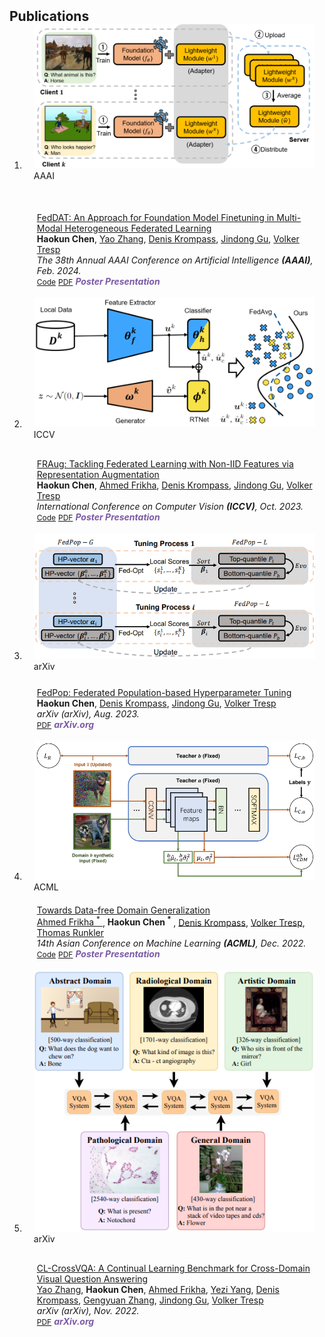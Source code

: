 <h2 id="publications" style="margin: 2px 0px -15px;">Publications</h2>

<div class="publications">
<ol class="bibliography">

<li>
<div class="pub-row">

  <div class="col-sm-3 abbr" style="position: relative;padding-right: 15px;padding-left: 15px;padding-bottom: 50px;">
    <img src="assets/img/feddat.png" class="teaser img-fluid z-depth-1">
    <abbr class="badge">AAAI</abbr>
  </div>

  <div class="col-sm-9" style="position: relative;padding-right: 15px;padding-left: 20px;">
    <div class="title">
      <a href="https://arxiv.org/pdf/2308.12305.pdf">
      FedDAT: An Approach for Foundation Model Finetuning in Multi-Modal Heterogeneous Federated Learning
    </a></div>
    <div class="author">
            <strong>Haokun Chen</strong>,
		<a href="https://scholar.google.com/citations?user=F19iFf8AAAAJ&hl=en">Yao Zhang</a>,
		<a href="https://www.dbs.ifi.lmu.de/~krompass/">Denis Krompass</a>, 
		<a href="https://jindonggu.github.io/">Jindong Gu</a>,
		<a href="https://www.dbs.ifi.lmu.de/~tresp/">Volker Tresp</a>
    </div>
    <div class="periodical"><em>The 38th Annual AAAI Conference on Artificial Intelligence <strong>(AAAI)</strong>, Feb. 2024.</em></div>
    <div class="links">
      <a href="https://github.com/HaokunChen245/FedDAT" class="btn btn-sm z-depth-0" role="button" target="_blank" style="font-size:12px;">Code</a>
      <a href="https://arxiv.org/pdf/2308.12305.pdf" class="btn btn-sm z-depth-0" role="button" target="_blank" style="font-size:12px;">PDF</a>
      <strong><i style="color:#7b5aa6">Poster Presentation</i></strong>
    </div>
  </div>
</div>

<br>
  
<li>
<div class="pub-row">
  <div class="col-sm-3 abbr" style="position: relative;padding-right: 15px;padding-left: 15px;padding-bottom: 30px;">
    <img src="assets/img/fraug.png" class="teaser img-fluid z-depth-1">
    <abbr class="badge">ICCV</abbr>
  </div>
  
  <div class="col-sm-9" style="position: relative;padding-right: 15px;padding-left: 20px;">
    <div class="title">
      <a href="https://openaccess.thecvf.com/content/ICCV2023/papers/Chen_FRAug_Tackling_Federated_Learning_with_Non-IID_Features_via_Representation_Augmentation_ICCV_2023_paper.pdf">
      FRAug: Tackling Federated Learning with Non-IID Features via Representation Augmentation
    </a></div>
    <div class="author">
            <strong>Haokun Chen</strong>,
		<a href="https://www.linkedin.com/in/ahmed-frikha?originalSubdomain=de">Ahmed Frikha</a>,
		<a href="https://www.dbs.ifi.lmu.de/~krompass/">Denis Krompass</a>, 
		<a href="https://jindonggu.github.io/">Jindong Gu</a>,
		<a href="https://www.dbs.ifi.lmu.de/~tresp/">Volker Tresp</a>
    </div>
    <div class="periodical"><em>International Conference on Computer Vision <strong>(ICCV)</strong>, Oct. 2023.</em></div>
    <div class="links">
      <a href="https://github.com/HaokunChen245/FRAug" class="btn btn-sm z-depth-0" role="button" target="_blank" style="font-size:12px;">Code</a>
      <a href="https://openaccess.thecvf.com/content/ICCV2023/papers/Chen_FRAug_Tackling_Federated_Learning_with_Non-IID_Features_via_Representation_Augmentation_ICCV_2023_paper.pdf" class="btn btn-sm z-depth-0" role="button" target="_blank" style="font-size:12px;">PDF</a>
      <strong><i style="color:#7b5aa6">Poster Presentation</i></strong>
    </div>
  </div>
  
</div>

<br>

<li>
<div class="pub-row">
  <div class="col-sm-3 abbr" style="position: relative;padding-right: 15px;padding-left: 15px;padding-bottom: 25px;">
    <img src="assets/img/fedpop.png" class="teaser img-fluid z-depth-1">
    <abbr class="badge">arXiv</abbr>
  </div>
  
  <div class="col-sm-9" style="position: relative;padding-right: 15px;padding-left: 20px;">
    <div class="title">
      <a href="https://arxiv.org/pdf/2308.08634.pdf">
      FedPop: Federated Population-based Hyperparameter Tuning
    </a></div>
    <div class="author">
            <strong>Haokun Chen</strong>,
		<a href="https://www.dbs.ifi.lmu.de/~krompass/">Denis Krompass</a>, 
		<a href="https://jindonggu.github.io/">Jindong Gu</a>,
		<a href="https://www.dbs.ifi.lmu.de/~tresp/">Volker Tresp</a>
    </div>
    <div class="periodical"><em>arXiv (arXiv), Aug. 2023.</em></div>
    <div class="links">
<!--       <a href="https://github.com/Hanchao-Zhang/K-Tensors" class="btn btn-sm z-depth-0" role="button" target="_blank" style="font-size:12px;">Code</a> -->
      <a href="https://arxiv.org/pdf/2308.08634.pdf" class="btn btn-sm z-depth-0" role="button" target="_blank" style="font-size:12px;">PDF</a>
      <strong><i style="color:#7b5aa6">arXiv.org</i></strong>
    </div>
  </div>
  
</div>

<br>

<li>
<div class="pub-row">
  <div class="col-sm-3 abbr" style="position: relative;padding-right: 15px;padding-left: 15px;padding-bottom: 20px;">
    <img src="assets/img/dfdg.png" class="teaser img-fluid z-depth-1">
    <abbr class="badge">ACML</abbr>
  </div>
  
  <div class="col-sm-9" style="position: relative;padding-right: 15px;padding-left: 20px;">
    <div class="title">
      <a href="https://arxiv.org/pdf/2308.08634.pdf">
	Towards Data-free Domain Generalization
      </a></div>
    <div class="author">
		<a href="https://www.linkedin.com/in/ahmed-frikha?originalSubdomain=de">Ahmed Frikha <sup>*</sup> </a>,
		<strong>Haokun Chen <sup>*</sup> </strong>,
		<a href="https://www.dbs.ifi.lmu.de/~krompass/">Denis Krompass</a>, 
		<a href="https://www.dbs.ifi.lmu.de/~tresp/">Volker Tresp</a>,
		<a href="https://www.professoren.tum.de/honorarprofessoren/r/runkler-thomas"> Thomas Runkler</a>
    </div>
    <div class="periodical"><em>14th Asian Conference on Machine Learning <strong>(ACML)</strong>, Dec. 2022.</em></div>
    <div class="links">
      <a href="https://github.com/HaokunChen245/DFDG" class="btn btn-sm z-depth-0" role="button" target="_blank" style="font-size:12px;">Code</a>
      <a href="https://arxiv.org/pdf/2308.08634.pd" class="btn btn-sm z-depth-0" role="button" target="_blank" style="font-size:12px;">PDF</a>
      <strong><i style="color:#7b5aa6">Poster Presentation</i></strong>
    </div>
  </div>
  
</div>

<br>

<li>
<div class="pub-row">
  <div class="col-sm-3 abbr" style="position: relative;padding-right: 15px;padding-left: 15px;padding-bottom: 30px;">
    <img src="assets/img/clvqa.png" class="teaser img-fluid z-depth-1">
    <abbr class="badge">arXiv</abbr>
  </div>
  
  <div class="col-sm-9" style="position: relative;padding-right: 15px;padding-left: 20px;">
    <div class="title">
      <a href="https://arxiv.org/pdf/2308.08634.pdf">
	CL-CrossVQA: A Continual Learning Benchmark for Cross-Domain Visual Question Answering
      </a></div>
    <div class="author">
	<a href="https://scholar.google.com/citations?user=F19iFf8AAAAJ&hl=en">Yao Zhang</a>,
	<strong>Haokun Chen</strong>,
	<a href="https://www.linkedin.com/in/ahmed-frikha?originalSubdomain=de">Ahmed Frikha</a>,
	<a href="https://www.linkedin.com/in/yezi-yang-146a62201/?originalSubdomain=de">Yezi Yang</a>,
	<a href="https://www.dbs.ifi.lmu.de/~krompass/">Denis Krompass</a>, 
	<a href="https://www.dbs.ifi.lmu.de/cms/personen/mitarbeiter/zhang/index.html">Gengyuan Zhang</a>,
	<a href="https://jindonggu.github.io/">Jindong Gu</a>,
	<a href="https://www.dbs.ifi.lmu.de/~tresp/">Volker Tresp</a>
    </div>
    <div class="periodical"><em>arXiv (arXiv), Nov. 2022.</em></div>
    <div class="links">
<!--       <a href="https://github.com/Hanchao-Zhang/K-Tensors" class="btn btn-sm z-depth-0" role="button" target="_blank" style="font-size:12px;">Code</a> -->
      <a href="https://arxiv.org/pdf/2308.08634.pdf" class="btn btn-sm z-depth-0" role="button" target="_blank" style="font-size:12px;">PDF</a>
      <strong><i style="color:#7b5aa6">arXiv.org</i></strong>
    </div>
  </div>
  
</div>

